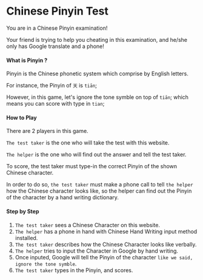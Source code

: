 # Chinese Pinyin Test

You are in a Chinese Pinyin examination!

Your friend is trying to help you cheating in this examination, and he/she only has Google translate and a phone!

#### What is Pinyin ?

Pinyin is the Chinese phonetic system which comprise by English letters.

For instance, the Pinyin of `天` is `tiān`;

However, in this game, let's ignore the tone symble on top of `tiān`; which means you can score with type in `tian`;

#### How to Play

There are 2 players in this game.

`The test taker` is the one who will take the test with this website.

`The helper` is the one who will find out the answer and tell the test taker.

To score, the test taker must type-in the correct Pinyin of the shown Chinese character. 

In order to do so, `the test taker` must make a phone call to tell `the helper` how the Chinese character looks like, so the helper can find out the Pinyin of the character by a hand writing dictionary.

#### Step by Step

1. `The test taker` sees a Chinese Character on this website.
2. `The helper` has a phone in hand with Chinese Hand Writing input method installed.
3. `The test taker` describes how the Chinese Character looks like verbally.
4. `The helper` tries to input the Character in Google by hand writing.
5. Once inputed, Google will tell the Pinyin of the character `like we said, ignore the tone symble`.
6. `The test taker` types in the Pinyin, and scores.
